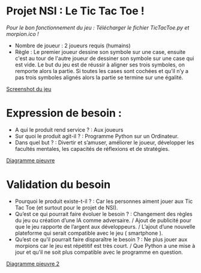 # Projet NSI : Le Tic Tac Toe !

*Pour le bon fonctionnement du jeu : Télécharger le fichier TicTacToe.py et morpion.ico !*

* Nombre de joueur : 2 joueurs requis (humains)
* Règle : Le premier joueur dessine son symbole sur une case, ensuite c'est au tour de l'autre joueur de dessiner son symbole sur une case qui est vide.
Le but du jeu est de réussir à aligner ses trois symboles, on remporte alors la partie. Si toutes les cases sont cochées et qu’il n’y a pas trois symboles alignés alors la partie se termine sur une égalité.

[Screenshot du jeu](https://user-images.githubusercontent.com/72768800/120205801-a8b85600-c22a-11eb-82c3-d932b47248e8.png)

# Expression de besoin :
* A qui le produit rend service ? : Aux joueurs
* Sur quoi le produit agit-il ? : Programme Python sur un Ordinateur.
* Dans quel but ? : Divertir et s’amuser, améliorer le joueur, développer les facultés mentales, les capacités de réflexions et de stratégies.

[Diagramme pieuvre](https://user-images.githubusercontent.com/72768800/120207491-cbe40500-c22c-11eb-95ab-b476f402df62.png)

# Validation du besoin
* Pourquoi le produit existe-t-il ? : Car les personnes aiment jouer aux Tic Tac Toe (et surtout pour le projet de NSI).
* Qu’est ce qui pourrait faire évoluer le besoin ? : Changement des règles du jeu ou création d’une IA comme adversaire. / Ajout de publicité pour que le jeu rapporte de l’argent aux développeurs. / L’ajout d’une nouvelle plateforme qui serait compatible avec le jeu ( smartphone ).
* Qu’est ce qu’il pourrait faire disparaître le besoin ? : Ne plus jouer aux morpions car le jeu est répétitif est très court. / Que Python a une mise à jour et qu’il ne soit plus compatible avec le programme en question.

[Diagramme pieuvre 2](https://user-images.githubusercontent.com/72768800/120206638-bde1b480-c22b-11eb-902d-8d269df70925.png)
